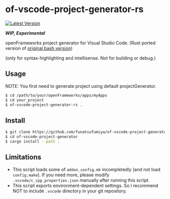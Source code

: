 # of-vscode-project-generator-rs

[![Latest Version](https://img.shields.io/github/tag/funatsufumiya/of-vscode-project-generator-rs.svg?style=flat-square)](https://github.com/funatsufumiya/of-vscode-project-generator-rs/tags)

***WIP, Experimental***

openFrameworks project generator for Visual Studio Code. (Rust ported version of [original bash version](https://github.com/funatsufumiya/of-vscode-project-generator))

(only for syntax-highlighting and intellisense. Not for building or debug.)

## Usage

NOTE: You first need to generate project using default projectGenerator.

```bash
$ cd /path/to/your/openFrameworks/apps/myApps
$ cd your_project
$ of-vscode-project-generator-rs .
```

## Install

```bash
$ git clone https://github.com/funatsufumiya/of-vscode-project-generator
$ cd of-vscode-project-generator
$ cargo install --path .
```

## Limitations

- This script loads some of `addon_config.mk` incompletedly (and not load `config.make`). If you need more, please modify `.vscode/c_cpp_properties.json` manually after running this script.
- This script exports environment-dependent settings. So I recommend NOT to include `.vscode` directory in your git repository.
